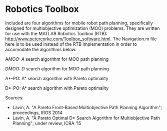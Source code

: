 Robotics Toolbox
========

Included are four algorithms for mobile robot path planning, specifically designed for multiobjective optimization (MOO) problems. They are written for use with the MATLAB Robotics Toolbox (RTB): http://www.petercorke.com/Toolbox_software.html. The Navigation.m file here is to be used instead of the RTB implementation in order to accomodate the algorithms below.

A*MOO: A* search algorithm for MOO path planning

D*MOO: D* search algorithm for MOO path planning

A*-PO: A* search algorithm with Pareto optimality

D*-PO: A* search algorithm with Pareto optimality

Sources:
- Lavin, A. "A Pareto Front-Based Multiobjective Path Planning Algorithm"; proceedings, IROS 2014
- Lavin, A. "A Pareto Optimal D* Search Algorithm for Multiobjective Path Planning"; under review, ICRA ‘15
